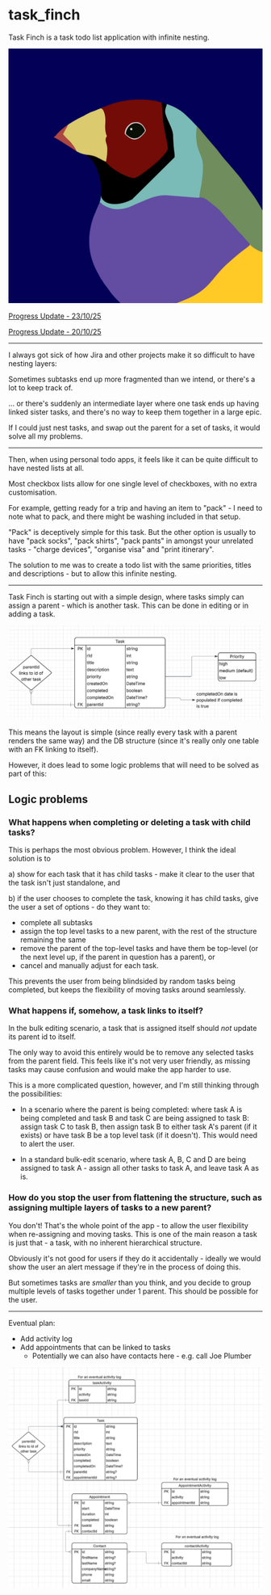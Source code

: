 # task_finch

Task Finch is a task todo list application with infinite nesting.

![The Task Finch itself](./docs/task_finch.jpg)

[Progress Update - 23/10/25](/docs/progress_23_10_25/Progress_23_10_25.md)

[Progress Update - 20/10/25](/docs/progress_20_10_25/Progress_20_10_25.md)

--- 

I always got sick of how Jira and other projects make it so difficult to have nesting layers:

Sometimes subtasks end up more fragmented than we intend, or there's a lot to keep track of.

... or there's suddenly an intermediate layer where one task ends up having linked sister tasks, and there's no way to keep them together in a large epic.

If I could just nest tasks, and swap out the parent for a set of tasks, it would solve all my problems.

--- 

Then, when using personal todo apps, it feels like it can be quite difficult to have nested lists at all.

Most checkbox lists allow for one single level of checkboxes, with no extra customisation. 

For example, getting ready for a trip and having an item to "pack" - I need to note what to pack, and there might be washing included in that setup. 

"Pack" is deceptively simple for this task. But the other option is usually to have "pack socks", "pack shirts", "pack pants" in amongst your unrelated tasks - "charge devices", "organise visa" and "print itinerary".

The solution to me was to create a todo list with the same priorities, titles and descriptions - but to allow this infinite nesting. 

---

Task Finch is starting out with a simple design, where tasks simply can assign a parent - which is another task. This can be done in editing or in adding a task.

![immediate plan](./docs/immediate_layout.png)

This means the layout is simple (since really every task with a parent renders the same way) and the DB structure (since it's really only one table with an FK linking to itself). 

However, it does lead to some logic problems that will need to be solved as part of this:

## Logic problems

### What happens when completing or deleting a task with child tasks?

This is perhaps the most obvious problem. 
However, I think the ideal solution is to 

a) show for each task that it has child tasks - make it clear to the user that the task isn't just standalone, and

b) if the user chooses to complete the task, knowing it has child tasks, give the user a set of options - do they want to:

- complete all subtasks
- assign the top level tasks to a new parent, with the rest of the structure remaining the same
- remove the parent of the top-level tasks and have them be top-level (or the next level up, if the parent in question has a parent), or 
- cancel and manually adjust for each task. 

This prevents the user from being blindsided by random tasks being completed, but keeps the flexibility of moving tasks around seamlessly. 

### What happens if, somehow, a task links to itself?

In the bulk editing scenario, a task that is assigned itself should _not_ update its parent id to itself.

The only way to avoid this entirely would be to remove any selected tasks from the parent field. This feels like it's not very user friendly, as missing tasks may cause confusion and would make the app harder to use.

This is a more complicated question, however, and I'm still thinking through the possibilities:

- In a scenario where the parent is being completed: where task A is being completed and task B and task C are being assigned to task B: assign task C to task B, then assign task B to either task A's parent (if it exists) or have task B be a top level task (if it doesn't). This would need to alert the user.

- In a standard bulk-edit scenario, where task A, B, C and D are being assigned to task A - assign all other tasks to task A, and leave task A as is. 

### How do you stop the user from flattening the structure, such as assigning multiple layers of tasks to a new parent?

You don't! That's the whole point of the app - to allow the user flexibility when re-assigning and moving tasks. This is one of the main reason a task is just that - a task, with no inherent hierarchical structure. 

Obviously it's not good for users if they do it accidentally - ideally we would show the user an alert message if they're in the process of doing this. 

But sometimes tasks are _smaller_ than you think, and you decide to group multiple levels of tasks together under 1 parent. This should be possible for the user. 

--- 

Eventual plan:

- Add activity log
- Add appointments that can be linked to tasks
    - Potentially we can also have contacts here - e.g. call Joe Plumber

![eventual plan](./docs/future_layout.png)
